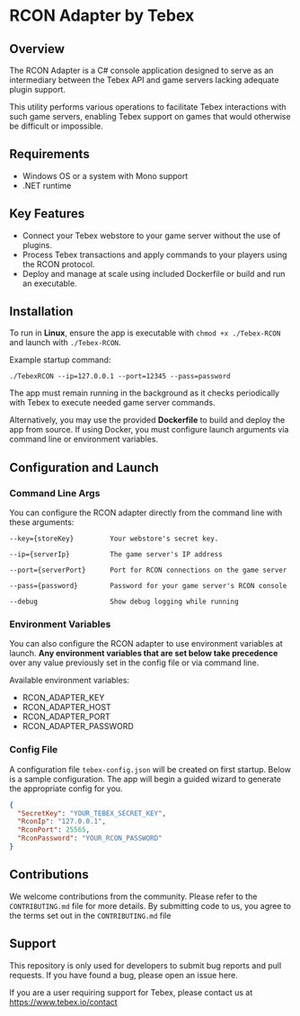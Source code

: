 ﻿# RCON Adapter by Tebex

## Overview
The RCON Adapter is a C# console application designed to serve as an intermediary between the Tebex API and game servers lacking adequate plugin support. 

This utility performs various operations to facilitate Tebex interactions with such game servers, enabling Tebex support on games that would otherwise be difficult or impossible.

## Requirements

- Windows OS or a system with Mono support
- .NET runtime

## Key Features

- Connect your Tebex webstore to your game server without the use of plugins.
- Process Tebex transactions and apply commands to your players using the RCON protocol.
- Deploy and manage at scale using included Dockerfile or build and run an executable.

## Installation

To run in **Linux**, ensure the app is executable with `chmod +x ./Tebex-RCON` and launch with `./Tebex-RCON`.

Example startup command:
```
./TebexRCON --ip=127.0.0.1 --port=12345 --pass=password
```

The app must remain running in the background as it checks periodically with Tebex to execute needed game server commands.

Alternatively, you may use the provided **Dockerfile** to build and deploy the app from source. If using Docker, you must configure launch
arguments via command line or environment variables.

## Configuration and Launch

### Command Line Args

You can configure the RCON adapter directly from the command line with these arguments:

```
--key={storeKey}         Your webstore's secret key.

--ip={serverIp}          The game server's IP address

--port={serverPort}      Port for RCON connections on the game server

--pass={password}        Password for your game server's RCON console

--debug                  Show debug logging while running
```

### Environment Variables

You can also configure the RCON adapter to use environment variables at launch. **Any environment variables that are
set below take precedence** over any value previously set in the config file or via command line.

Available environment variables:
- RCON_ADAPTER_KEY
- RCON_ADAPTER_HOST        
- RCON_ADAPTER_PORT         
- RCON_ADAPTER_PASSWORD

### Config File
A configuration file `tebex-config.json` will be created on first startup. Below is a sample configuration. The app will begin a guided wizard to generate the appropriate config for you.

```json
{
  "SecretKey": "YOUR_TEBEX_SECRET_KEY",
  "RconIp": "127.0.0.1",
  "RconPort": 25565,
  "RconPassword": "YOUR_RCON_PASSWORD"
}
```


## Contributions
We welcome contributions from the community. Please refer to the `CONTRIBUTING.md` file for more details. By submitting code to us, you agree to the terms set out in the `CONTRIBUTING.md` file

## Support
This repository is only used for developers to submit bug reports and pull requests. If you have found a bug, please open an issue here.

If you are a user requiring support for Tebex, please contact us at https://www.tebex.io/contact